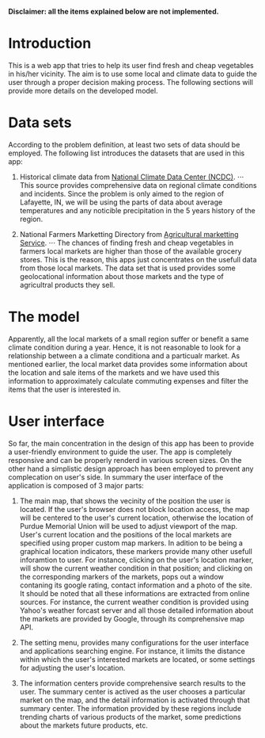 **Disclaimer: all the items explained below are not implemented.**

# Introduction

This is a web app that tries to help its user find fresh and cheap vegetables in his/her vicinity. The aim is to use some local and climate data to guide the user through a proper decision making process.
The following sections will provide more details on the developed model.

# Data sets

According to the problem definition, at least two sets of data should be employed. The following list introduces the datasets that are used in this app:
1. Historical climate data from [National Climate Data Center (NCDC)](https://www.ncdc.noaa.gov/cdo-web/webservices/v2#datasets).
⋅⋅⋅ This source provides comprehensive data on regional climate conditions and incidents. Since the problem is only aimed to the region of Lafayette, IN, we will be using the parts of data about average temperatures and any noticible precipitation in the 5 years history of the region.  

2. National Farmers Marketting Directory from [Agricultural marketting Service](https://www.ams.usda.gov/local-food-directories/farmersmarkets).
⋅⋅⋅ The chances of finding fresh and cheap vegetables in farmers local markets are higher than those of the available grocery stores. This is the reason, this apps just concentrates on the usefull data from those local markets. The data set that is used provides some geolocational information about those markets and the type of agricultral products they sell.

# The model

Apparently, all the local markets of a small region suffer or benefit a same climate condition during a year. Hence, it is not reasonable to look for a relationship between a a climate conditiona and a particualr market.
As mentioned earlier, the local market data provides some information about the location and sale items of the markets and we have used this information to approximately calculate commuting expenses and filter the items that the user is interested in.

# User interface

So far, the main concentration in the design of this app has been to provide a user-friendly environment to guide the user. The app is completely responsive and can be properly renderd in various screen sizes. On the other hand a simplistic design approach has been employed to prevent any complecation on user's side.
In summary the user interface of the application is composed of 3 major parts:
1. The main map, that shows the vecinity of the position the user is located. If the user's browser does not block location access, the map will be centered to the user's current location, otherwise the location of Purdue Memorial Union will be used to adjust viewport of the map.
User's current location and the positions of the local markets are specified using proper custom map markers. In adition to be being a graphical location indicators, these markers provide many other usefull inforamtion to user. For instance, clicking on the user's location marker,
will show the current weather condition in that position; and clicking on the corresponding markers of the markets, pops out a window contaning its google rating, contact information and a photo of the site. It should be noted that all these informations are extracted from online 
sources. For instance, the current weather condition is provided using Yahoo's weather forcast server and all those detailed information about the markets are provided by Google, through its comprehensive map API.

2. The setting menu, provides many configurations for the user interface and applications searching engine. For instance, it limits the distance within which the user's interested markets are located, or some settings for adjusting the user's location.

3. The information centers provide comprehensive search results to the user. The summary center is actived as the user chooses a particular market on the map, and the detail information is activated through that summary center. The information provided by these regions include trending charts of various products of the market, some predictions about the markets future products, etc.


